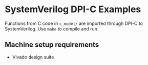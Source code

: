 # SystemVerilog DPI-C Examples

Functions from C code in `c_model/` are imported through DPI-C to SystemVerilog.  Use `make` to compile and run.

## Machine setup requirements

* Vivado design suite
